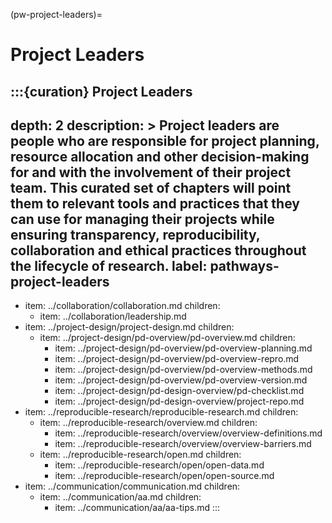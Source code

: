 (pw-project-leaders)=
# Project Leaders

:::{curation} Project Leaders
---
depth: 2
description: >
  Project leaders are people who are responsible for project planning, resource allocation and other decision-making for and with the involvement of their project team.
  This curated set of chapters will point them to relevant tools and practices that they can use for managing their projects while ensuring transparency, reproducibility, collaboration and ethical practices throughout the lifecycle of research.
label: pathways-project-leaders
---
- item: ../collaboration/collaboration.md
  children:
    - item: ../collaboration/leadership.md
- item: ../project-design/project-design.md
  children:
    - item: ../project-design/pd-overview/pd-overview.md
      children:
        - item: ../project-design/pd-overview/pd-overview-planning.md
        - item: ../project-design/pd-overview/pd-overview-repro.md
        - item: ../project-design/pd-overview/pd-overview-methods.md
        - item: ../project-design/pd-overview/pd-overview-version.md
        - item: ../project-design/pd-design-overview/pd-checklist.md
        - item: ../project-design/pd-design-overview/project-repo.md
- item: ../reproducible-research/reproducible-research.md
  children:
    - item: ../reproducible-research/overview.md
      children:
        - item: ../reproducible-research/overview/overview-definitions.md
        - item: ../reproducible-research/overview/overview-barriers.md
    - item: ../reproducible-research/open.md
      children:
        - item: ../reproducible-research/open/open-data.md
        - item: ../reproducible-research/open/open-source.md
- item: ../communication/communication.md
  children:
    - item: ../communication/aa.md
      children:
        - item: ../communication/aa/aa-tips.md
:::
